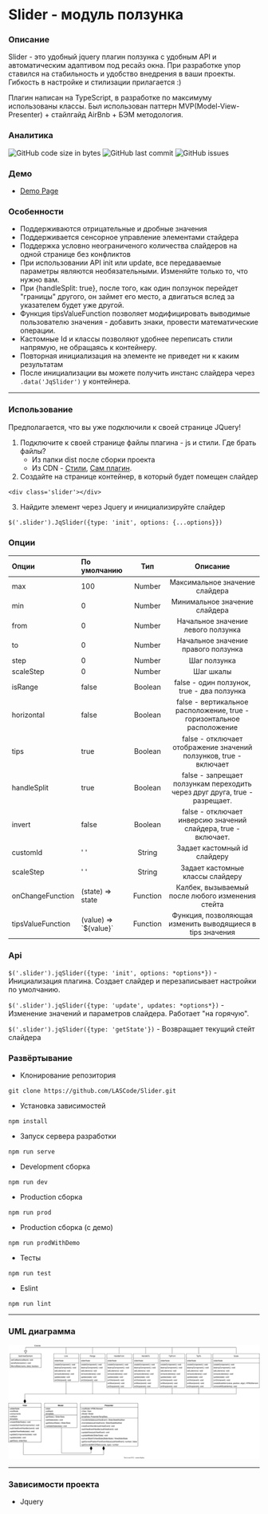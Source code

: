 # Slider - модуль ползунка #
### Описание ###
Slider - это удобный jquery плагин ползунка с удобным API и автоматическим адаптивом под ресайз окна.
При разработке упор ставился на стабильность и удобство внедрения в ваши проекты. 
Гибкость в настройке и стилизации прилагается :)

Плагин написан на TypeScript, в разработке по максимуму использованы классы. 
Был использован паттерн MVP(Model-View-Presenter) + стайлгайд AirBnb + БЭМ методология.
### Аналитика ###
![GitHub code size in bytes](https://img.shields.io/github/languages/code-size/LASCode/Slider?color=%232ac76b&label=Code%20Size)
![GitHub last commit](https://img.shields.io/github/last-commit/LASCode/Slider?color=%232ac76b&label=Last%20commit)
![GitHub issues](https://img.shields.io/github/issues/LASCode/Slider?color=%232ac76b&label=Issues)

### Демо
- [Demo Page](https://lascode.github.io/Slider/)

### Особенности ###
- Поддерживаются отрицательные и дробные значения
- Поддерживается сенсорное управление элементами стайдера
- Поддержка условно неограниченого количества слайдеров на одной странице без конфликтов
- При использовании API init или update, все передаваемые параметры являются необязательными. Изменяйте только то, что нужно вам.
- При {handleSplit: true}, после того, как один ползунок перейдет "границы" другого, он займет его место, а двигаться вслед за указателем будет уже другой.
- Функция tipsValueFunction позволяет модифицировать выводимые пользователю значения - добавить знаки, провести математические операции.
- Кастомные Id и классы позволяют удобнее переписать стили напрямую, не обращаясь к контейнеру.
- Повторная инициализация на элементе не приведет ни к каким результатам
- После инициализации вы можете получить инстанс слайдера через `.data('JqSlider')` у контейнера.
---

### Использование ###
Предполагается, что вы уже подключили к своей странице JQuery!
1. Подключите к своей странице файлы плагина - js и стили. 
   Где брать файлы?
   - Из папки dist после сборки проекта
   - Из CDN - [Стили](https://cdn.jsdelivr.net/gh/LASCode/Slider@master/dist/slider.css), [Сам плагин](https://cdn.jsdelivr.net/gh/LASCode/Slider@master/dist/slider.js).
2. Создайте на странице контейнер, в который будет помещен слайдер
```
<div class='slider'></div>
```
3. Найдите элемент через Jquery и инициализируйте слайдер
```
$('.slider').JqSlider({type: 'init', options: {...options}})
```

### Опции ###
Опции               | По умолчанию           | Тип       | Описание
:-----              |:-----------------------| :-----:   | :-----:
max                 | 100                    | Number    | Максимальное значение слайдера
min                 | 0                      | Number    | Минимальное значение слайдера
from                | 0                      | Number    | Начальное значение левого ползунка
to                  | 0                      | Number    | Начальное значение правого ползунка
step                | 0                      | Number    | Шаг ползунка
scaleStep           | 0                      | Number    | Шаг шкалы
isRange             | false                  | Boolean   | false - один ползунок, true - два ползунка
horizontal          | false                  | Boolean   | false - вертикальное расположение, true - горизонтальное расположение
tips                | true                   | Boolean   | false - отключает отображение значений ползунков, true - включает
handleSplit         | true                   | Boolean   | false - запрещает ползункам переходить через друг друга, true - разрещает.
invert              | false                  | Boolean   | false - отключает инверсию значений слайдера, true - включает.
customId            | '  '                   | String    | Задает кастомный id слайдеру
scaleStep           | '  '                   | String    | Задает кастомные классы слайдеру
onChangeFunction    | (state) => state       | Function  | Калбек, вызываемый после любого изменения стейта
tipsValueFunction   | (value) => \`${value}` | Function  | Функция, позволяющая изменить выводящиеся в tips значения

### Api ###
`$('.slider').jqSlider({type: 'init', options: *options*})` - Инициализация плагина. Создает слайдер и перезаписывает настройки по умолчанию. 

`$('.slider').jqSlider({type: 'update', updates: *options*})` - Изменение значений и параметров слайдера. Работает "на горячую".  

`$('.slider').jqSlider({type: 'getState'})` - Возвращает текущий стейт слайдера  




### Развёртывание ###
- Клонирование репозитория
```
git clone https://github.com/LASCode/Slider.git
```
- Установка зависимостей
```
npm install
```
- Запуск сервера разработки
```
npm run serve
```
- Development сборка
```
npm run dev
```
- Production сборка
```
npm run prod
```
- Production сборка (с демо)
```
npm run prodWithDemo
```
- Тесты
```
npm run test
```
- Eslint
```
npm run lint
```
---
### UML диаграмма ###
![UML диаграмма проекта](https://raw.githubusercontent.com/LASCode/Slider/master/UML/JqSliderDiagram.svg)
___
### Зависимости проекта ###
* Jquery



